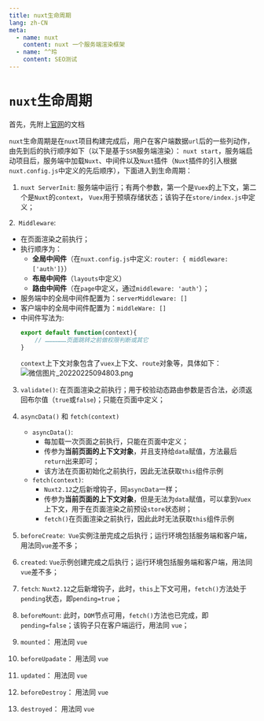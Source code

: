 ```yaml
---
title: nuxt生命周期
lang: zh-CN
meta:
  - name: nuxt
    content: nuxt 一个服务端渲染框架
  - name: ^^玲
    content: SEO测试
---
```

# `nuxt`生命周期

首先，先附上[官网](https://nuxtjs.org/docs/concepts/nuxt-lifecycle)的文档

`nuxt`生命周期是在`nuxt`项目构建完成后，用户在客户端数据`url`后的一些列动作，由先到后的执行顺序如下（以下是基于`SSR`服务端渲染）：
`nuxt start`，服务端启动项目后，服务端中加载`Nuxt`、中间件以及`Nuxt`插件（`Nuxt`插件的引入根据`nuxt.config.js`中定义的先后顺序），下面进入到生命周期：

1. `nuxt ServerInit`: 服务端中运行；有两个参数，第一个是`Vuex`的上下文，第二个是`Nuxt`的`context`， `Vuex`用于预填存储状态；该钩子在`store/index.js`中定义；

2.` Middleware`: 
- 在页面渲染之前执行；
- 执行顺序为：
    - **全局中间件**（在`nuxt.config.js`中定义: `router: { middleware: ['auth']}`）
    - **布局中间件**（`layouts`中定义） 
    - **路由中间件**（在`page`中定义，通过`middleware: 'auth'`）；
- 服务端中的全局中间件配置为：`serverMiddleware: []`
- 客户端中的全局中间件配置为：`middleWare: []`
- 中间件写法为:
    ```js
    export default function(context){
        // ………………页面跳转之前做权限判断或其它
    }
    ```
    `context`上下文对象包含了`vuex`上下文、`route`对象等，具体如下：
![微信图片_20220225094803.png](https://p9-juejin.byteimg.com/tos-cn-i-k3u1fbpfcp/34018052a7db4fefa8dcb5234f1652bd~tplv-k3u1fbpfcp-watermark.image?)

3. `validate()`: 在页面渲染之前执行；用于校验动态路由参数是否合法，必须返回布尔值（`true`或`false`)；只能在页面中定义；

4. `asyncData()` 和 `fetch(context)`
    - `asyncData()`: 
        - 每加载一次页面之前执行，只能在页面中定义；
        - 传参为**当前页面的上下文对象**，并且支持给`data`赋值，方法最后`return`出来即可；
        - 该方法在页面初始化之前执行，因此无法获取`this`组件示例
    - `fetch(context)`: 
        - `Nuxt2.12`之后新增钩子，同`asyncData`一样；
        - 传参为**当前页面的上下文对象**，但是无法为`data`赋值，可以拿到`Vuex`上下文，用于在页面渲染之前预设`store`状态树；
        - `fetch()`在页面渲染之前执行，因此此时无法获取`this`组件示例


5. `beforeCreate`:` Vue`实例注册完成之后执行；运行环境包括服务端和客户端，用法同`vue`差不多；

7. `created`: `Vue`示例创建完成之后执行；运行环境包括服务端和客户端，用法同`vue`差不多；

8. `fetch`: `Nuxt2.12`之后新增钩子，此时，`this`上下文可用，`fetch()`方法处于`pending`状态，即`pending=true`；

9. `beforeMount`: 此时，`DOM`节点可用，`fetch()`方法也已完成，即`pending=false`；该钩子只在客户端运行，用法同 `vue`；

11. `mounted`： 用法同 `vue`

12. `beforeUpadate`： 用法同 `vue`

13. `updated`： 用法同 `vue`

14. `beforeDestroy`： 用法同 `vue`

15. `destroyed`： 用法同 `vue`





